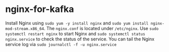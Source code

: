 # nginx-for-kafka
Install Nginx using `sudo yum -y install nginx` and `sudo yum install nginx-mod-stream.x86_64`.
The `nginx.conf` is located under `/etc/nginx`. Use `sudo systemctl restart nginx` to start Nginx and `sudo systemctl status nginx.service` to check the status of the service. You can tail the Nginx service log via `sudo journalctl -f -u nginx.service`
